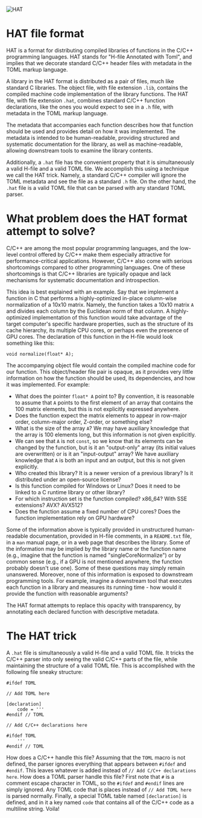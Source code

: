 ![HAT](https://upload.wikimedia.org/wikipedia/commons/8/80/Crystal_Project_wizard.png)

# HAT file format

HAT is a format for distributing compiled libraries of functions in the C/C++ programming languages. HAT stands for "H-file Annotated with Toml", and implies that we decorate standard C/C++ header files with metadata in the TOML markup language. 

A library in the HAT format is distributed as a pair of files, much like standard C libraries. The object file, with file extension `.lib`, contains the compiled machine code implementation of the library functions. The HAT file, with file extension `.hat`, combines standard C/C++ function declarations, like the ones you would expect to see in a `.h` file, with metadata in the TOML markup language. 

The metadata that accompanies each function describes how that function should be used and provides detail on how it was implemented. The metadata is intended to be human-readable, providing structured and systematic documentation for the library, as well as machine-readable, allowing downstream tools to examine the library contents. 

Additionally, a `.hat` file has the convenient property that it is simultaneously a valid H-file and a valid TOML file. We accomplish this using a technique we call the HAT trick. Namely, a standard C/C++ compiler will ignore the TOML metadata and see the file as a standard `.h` file. On the other hand, the `.hat` file is a valid TOML file that can be parsed with any standard TOML parser. 

# What problem does the HAT format attempt to solve? 

C/C++ are among the most popular programming languages, and the low-level control offered by C/C++ make them especially attractive for performance-critical applications. However, C/C++ also come with serious shortcomings compared to other programming languages. One of these shortcomings is that C/C++ libraries are typically opaque and lack mechanisms for systematic documentation and introspection. 

This idea is best explained with an example. Say that we implement a function in C that performs a highly-optimized in-place column-wise normalization of a 10x10 matrix. Namely, the function takes a 10x10 matrix `A` and divides each column by the Euclidean norm of that column. A highly-optimized implementation of this function would take advantage of the target computer's specific hardware properties, such as the structure of its cache hierarchy, its multiple CPU cores, or perhaps even the presence of GPU cores. The declaration of this function in the H-file would look something like this:
```
void normalize(float* A);
```
The accompanying object file would contain the compiled machine code for our function. This object/header file pair is opaque, as it provides very little information on how the function should be used, its dependencies, and how it was implemented. For example:

* What does the pointer `float* A` point to? By convention, it is reasonable to assume that `A` points to the first element of an array that contains the 100 matrix elements, but this is not explicitly expressed anywhere.
* Does the function expect the matrix elements to appear in row-major order, column-major order, Z-order, or something else?
* What is the size of the array `A`? We may have auxiliary knowledge that the array is 100 elements long, but this information is not given explicitly. 
* We can see that `A` is not `const`, so we know that its elements can be changed by the function, but is it an "output-only" array (its initial values are overwritten) or is it an "input-output" array? We have auxiliary knowledge that `A` is both an input and an output, but this is not given explicitly. 
* Who created this library? It is a newer version of a previous library? Is it distributed under an open-source license?
* Is this function compiled for Windows or Linux? Does it need to be linked to a C runtime library or other library?
* For which instruction set is the function compiled? x86_64? With SSE extensions? AVX? AVX512?
* Does the function assume a fixed number of CPU cores? Does the function implementation rely on GPU hardware?  

Some of the information above is typically provided in unstructured human-readable documentation, provided in H-file comments, in a `README.txt` file, in a `man` manual page, or in a web page that describes the library. Some of the information may be implied by the library name or the function name (e.g., imagine that the function is named "singleCoreNormalize") or by common sense (e.g., if a GPU is not mentioned anywhere, the function probably doesn't use one). Some of these questions may simply remain unanswered. Moreover, none of this information is exposed to downstream programming tools. For example, imagine a downstream tool that executes each function in a library and measures its running time - how would it provide the function with reasonable arguments?

The HAT format attempts to replace this opacity with transparency, by annotating each declared function with descriptive metadata.

# The HAT trick

A `.hat` file is simultaneously a valid H-file and a valid TOML file. It tricks the C/C++ parser into only seeing the valid C/C++ parts of the file, while maintaining the structure of a valid TOML file. This is accomplished with the following file sneaky structure:
```
#ifdef TOML

// Add TOML here

[declaration]
    code = '''
#endif // TOML

// Add C/C++ declarations here

#ifdef TOML
    '''
#endif // TOML
```

How does a C/C++ handle this file? Assuming that the `TOML` macro is not defined, the parser ignores everything that appears between `#ifdef` and `#endif`. This leaves whatever is added instead of `// Add C/C++ declarations here`. How does a TOML parser handle this file? First note that `#` is a comment escape character in TOML, so the `#ifdef` and `#endif` lines are simply ignored. Any TOML code that is places instead of `// Add TOML here` is parsed normally. Finally, a special TOML table named `[declaration]` is defined, and in it a key named `code` that contains all of the C/C++ code as a multiline string. Voila!
